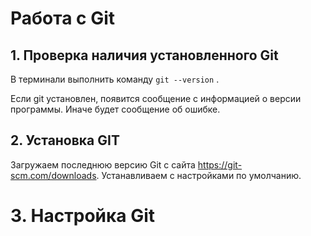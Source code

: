 # Работа с Git
## 1. Проверка наличия установленного Git
В терминали выполнить команду `git --version` .

Если git установлен, появится сообщение с информацией о версии программы. Иначе будет сообщение об ошибке.

## 2. Установка GIT
Загружаем последнюю версию Git  с сайта https://git-scm.com/downloads.
Устанавливаем с настройками по умолчанию.

# 3. Настройка Git
